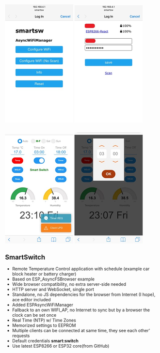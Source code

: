 ![](1.PNG) ![](2.PNG) 
##
![](3.PNG) ![](4.PNG) 

## SmartSwitch
* Remote Temperature Control application with schedule (example car block heater or battery charger)
* Based on ESP_AsyncFSBrowser example
* Wide browser compatibility, no extra server-side needed
* HTTP server and WebSocket, single port  
* Standalone, no JS dependencies for the browser from Internet (I hope), ace editor included
* Added ESPAsyncWiFiManager
* Fallback to an own WIFI_AP, no Internet to sync but by a browser the clock can be set once
* Real Time (NTP) w/ Time Zones
* Memorized settings to EEPROM
* Multiple clients can be connected at same time, they see each other' requests
* Default credentials <b>smart:switch</b>
* Use latest ESP8266 or ESP32 core(from GitHub)
